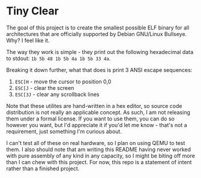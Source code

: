 # Tiny Clear
The goal of this project is to create the smallest possible ELF binary for all architectures that are officially supported by Debian GNU/Linux Bullseye. Why? I feel like it.

The way they work is simple - they print out the following hexadecimal data to stdout: `1b 5b 48 1b 5b 4a 1b 5b 33 4a`.

Breaking it down further, what that does is print 3 ANSI escape sequences:
1. `ESC[H` - move the cursor to position 0,0
2. `ESC[J` - clear the screen
3. `ESC[3J` - clear any scrollback lines

Note that these utilites are hand-written in a hex editor, so source code distribution is not really an applicable concept. As such, I am not releasing them under a formal license. If you want to use them, you can do so however you want, but I'd appreciate it if you'd let me know - that's not a requirement, just something I'm curious about.

I can't test all of these on real hardware, so I plan on using QEMU to test them. I also should note that am writing this README having never worked with pure assembly of any kind in any capacity, so I might be biting off more than I can chew with this project. For now, this repo is a statement of intent rather than a finished project.
